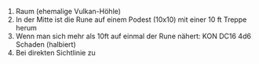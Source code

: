 1. Raum (ehemalige Vulkan-Höhle)
2. In der Mitte ist die Rune auf einem Podest (10x10) mit einer 10 ft Treppe herum
3. Wenn man sich mehr als 10ft auf einmal der Rune nähert: KON DC16 4d6 Schaden (halbiert)
4. Bei direkten Sichtlinie zu 